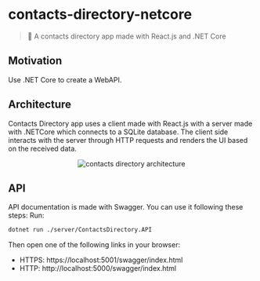 # contacts-directory-netcore
> 📘 A contacts directory app made with React.js and .NET Core

## Motivation
Use .NET Core to create a WebAPI.

## Architecture
Contacts Directory app uses a client made with React.js with a server made with .NETCore which connects to a SQLite database.
The client side interacts with the server through HTTP requests and renders the UI based on the received data.

<p align="center">  
  <img 
    src="https://raw.githubusercontent.com/estebanborai/contacts-directory-netcore/master/docs/architecture_ diagram.png" 
    alt="contacts directory architecture"
  />
</p>

## API
API documentation is made with Swagger. You can use it following these steps:
Run:
```bash
dotnet run ./server/ContactsDirectory.API
```
Then open one of the following links in your browser:
- HTTPS: https://localhost:5001/swagger/index.html
- HTTP: http://localhost:5000/swagger/index.html
